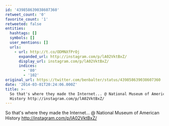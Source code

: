 ```yaml
---
id: '439858639038607360'
retweet_count: '0'
favorite_count: '1'
retweeted: false
entities:
  hashtags: []
  symbols: []
  user_mentions: []
  urls:
    - url: http://t.co/ODMNXfPrOj
      expanded_url: http://instagram.com/p/lA02VktBxZ/
      display_url: instagram.com/p/lA02VktBxZ/
      indices:
        - '80'
        - '102'
original_url: https://twitter.com/benbalter/status/439858639038607360
date: '2014-03-01T20:24:06.000Z'
title: >-
  So that's where they made the Internet... @ National Museum of American
  History http://instagram.com/p/lA02VktBxZ/
---
```


So that's where they made the Internet... @ National Museum of American History http://instagram.com/p/lA02VktBxZ/